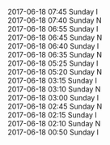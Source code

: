 2017-06-18 07:45 Sunday  I  
2017-06-18 07:40 Sunday  N  
2017-06-18 06:55 Sunday  I  
2017-06-18 06:45 Sunday  N  
2017-06-18 06:40 Sunday  I  
2017-06-18 06:35 Sunday  N  
2017-06-18 05:25 Sunday  I  
2017-06-18 05:20 Sunday  N  
2017-06-18 03:15 Sunday  I  
2017-06-18 03:10 Sunday  N  
2017-06-18 03:00 Sunday  I  
2017-06-18 02:45 Sunday  N  
2017-06-18 02:15 Sunday  I  
2017-06-18 02:10 Sunday  N  
2017-06-18 00:50 Sunday  I  
